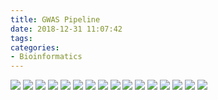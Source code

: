```yaml
---
title: GWAS Pipeline
date: 2018-12-31 11:07:42
tags:
categories:
- Bioinformatics
---
```


![](/images/0001.jpg)
![](/images/0002.jpg)
![](/images/0003.jpg)
![](/images/0004.jpg)
![](/images/0005.jpg)
![](/images/0006.jpg)
![](/images/0007.jpg)
![](/images/0008.jpg)
![](/images/0009.jpg)
![](/images/0010.jpg)
![](/images/0011.jpg)
![](/images/0012.jpg)
![](/images/0013.jpg)
![](/images/0014.jpg)
![](/images/0015.jpg)
![](/images/0016.jpg)
